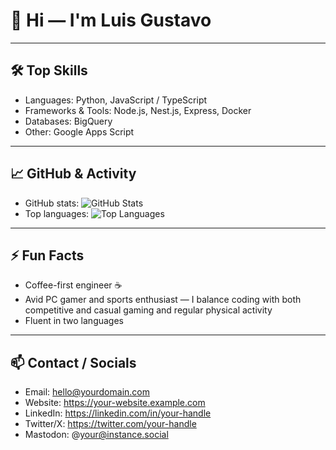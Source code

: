 # 👋 Hi — I'm Luis Gustavo

---

## 🛠️ Top Skills
- Languages: Python, JavaScript / TypeScript
- Frameworks & Tools: Node.js, Nest.js, Express, Docker
- Databases: BigQuery
- Other: Google Apps Script

---

## 📈 GitHub & Activity
- GitHub stats: ![GitHub Stats](https://github-readme-stats.vercel.app/api?username=Luis-Gu&show_icons=true&theme=default)
- Top languages: ![Top Languages](https://github-readme-stats.vercel.app/api/top-langs/?username=Luis-Gu&layout=compact&theme=default)

---

## ⚡ Fun Facts
- Coffee-first engineer ☕
- Avid PC gamer and sports enthusiast — I balance coding with both competitive and casual gaming and regular physical activity
- Fluent in two languages

---

## 📫 Contact / Socials
- Email: hello@yourdomain.com
- Website: https://your-website.example.com
- LinkedIn: https://linkedin.com/in/your-handle
- Twitter/X: https://twitter.com/your-handle
- Mastodon: @your@instance.social

